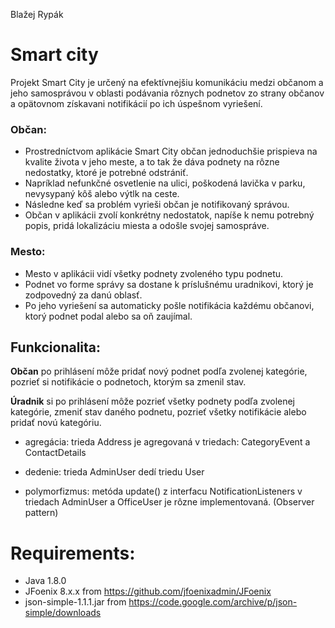 Blažej Rypák
# Smart city
Projekt Smart City je určený na efektívnejšiu komunikáciu medzi občanom a jeho
samosprávou v oblasti podávania rôznych podnetov zo strany občanov a opätovnom
získavani notifikácií po ich úspešnom vyriešení.

### Občan:
- Prostredníctvom aplikácie Smart City občan jednoduchšie prispieva na kvalite života
v jeho meste, a to tak že dáva podnety na rôzne nedostatky, ktoré je potrebné
odstrániť.
- Napríklad nefunkčné osvetlenie na ulici, poškodená lavička v parku, nevysypaný kôš
alebo výtlk na ceste.
- Následne keď sa problém vyrieši občan je notifikovaný správou.
- Občan v aplikácii zvolí konkrétny nedostatok, napíše k nemu potrebný popis, pridá
lokalizáciu miesta a odošle svojej samospráve.

### Mesto:
- Mesto v aplikácii vidí všetky podnety zvoleného typu podnetu.
- Podnet vo forme správy sa dostane k príslušnému uradnikovi, ktorý je zodpovedný
za danú oblasť.
- Po jeho vyriešení sa automaticky pošle notifikácia každému občanovi, ktorý podnet
podal alebo sa oň zaujímal.

## Funkcionalita: 
**Občan** po prihlásení môže pridať nový podnet podľa zvolenej kategórie, pozrieť si notifikácie o podnetoch,
 ktorým sa zmenil stav.

**Úradnik** si po prihlásení môže pozrieť všetky podnety podľa zvolenej kategórie, zmeniť stav daného podnetu,
 pozrieť všetky notifikácie alebo pridať novú kategóriu.

- agregácia: trieda Address je agregovaná v triedach: CategoryEvent a ContactDetails

- dedenie: trieda AdminUser dedí triedu User

- polymorfizmus: metóda update() z interfacu NotificationListeners v triedach AdminUser a OfficeUser 
je rôzne implementovaná. (Observer pattern)

# Requirements:
- Java 1.8.0
- JFoenix 8.x.x from https://github.com/jfoenixadmin/JFoenix
- json-simple-1.1.1.jar from https://code.google.com/archive/p/json-simple/downloads
